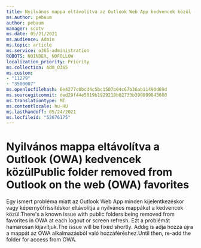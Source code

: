 ```yaml
---
title: Nyilvános mappa eltávolítva az Outlook Web App kedvencek közül (Outlook a weben)
ms.author: pebaum
author: pebaum
manager: scotv
ms.date: 05/21/2021
ms.audience: Admin
ms.topic: article
ms.service: o365-administration
ROBOTS: NOINDEX, NOFOLLOW
localization_priority: Priority
ms.collection: Adm_O365
ms.custom:
- "11279"
- "3500007"
ms.openlocfilehash: 6e4277c0bcd4c5bc1507b04c67b36ab11490d69d
ms.sourcegitcommit: ded29f44e5019b1929218b02733b390899843680
ms.translationtype: MT
ms.contentlocale: hu-HU
ms.lasthandoff: 05/24/2021
ms.locfileid: "52676175"
---
```

# <a name="public-folder-removed-from-outlook-on-the-web-owa-favorites"></a><span data-ttu-id="d80e3-102">Nyilvános mappa eltávolítva a Outlook (OWA) kedvencek közül</span><span class="sxs-lookup"><span data-stu-id="d80e3-102">Public folder removed from Outlook on the web (OWA) favorites</span></span>

<span data-ttu-id="d80e3-103">Egy ismert probléma miatt az Outlook Web App minden kijelentkezéskor vagy képernyőfrissítéskor eltávolítja a nyilvános mappákat a kedvencek közül.</span><span class="sxs-lookup"><span data-stu-id="d80e3-103">There's a known issue with public folders being removed from favorites in OWA at each logout or screen refresh.</span></span> <span data-ttu-id="d80e3-104">Ezt a problémát hamarosan kijavítjuk.</span><span class="sxs-lookup"><span data-stu-id="d80e3-104">The issue will be fixed shortly.</span></span> <span data-ttu-id="d80e3-105">Addig is adja hozzá újra a mappát az OWA alkalmazásból való hozzáféréshez.</span><span class="sxs-lookup"><span data-stu-id="d80e3-105">Until then, re-add the folder for access from OWA.</span></span>